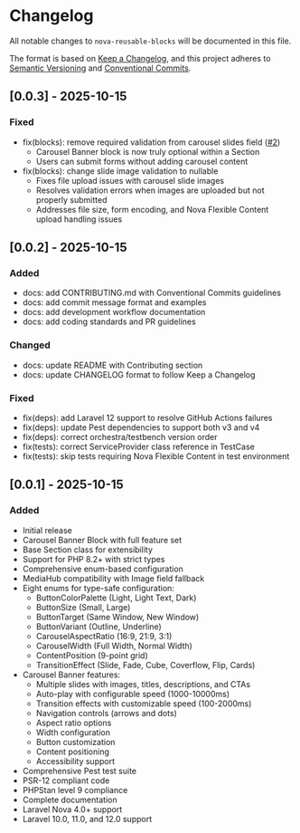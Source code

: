 # Changelog

All notable changes to `nova-reusable-blocks` will be documented in this file.

The format is based on [Keep a Changelog](https://keepachangelog.com/en/1.0.0/),
and this project adheres to [Semantic Versioning](https://semver.org/spec/v2.0.0.html)
and [Conventional Commits](https://www.conventionalcommits.org/en/v1.0.0/).

## [0.0.3] - 2025-10-15

### Fixed

- fix(blocks): remove required validation from carousel slides field ([#2](https://github.com/iamgerwin/nova-reusable-blocks/issues/2))
  - Carousel Banner block is now truly optional within a Section
  - Users can submit forms without adding carousel content
- fix(blocks): change slide image validation to nullable
  - Fixes file upload issues with carousel slide images
  - Resolves validation errors when images are uploaded but not properly submitted
  - Addresses file size, form encoding, and Nova Flexible Content upload handling issues

## [0.0.2] - 2025-10-15

### Added

- docs: add CONTRIBUTING.md with Conventional Commits guidelines
- docs: add commit message format and examples
- docs: add development workflow documentation
- docs: add coding standards and PR guidelines

### Changed

- docs: update README with Contributing section
- docs: update CHANGELOG format to follow Keep a Changelog

### Fixed

- fix(deps): add Laravel 12 support to resolve GitHub Actions failures
- fix(deps): update Pest dependencies to support both v3 and v4
- fix(deps): correct orchestra/testbench version order
- fix(tests): correct ServiceProvider class reference in TestCase
- fix(tests): skip tests requiring Nova Flexible Content in test environment

## [0.0.1] - 2025-10-15

### Added

- Initial release
- Carousel Banner Block with full feature set
- Base Section class for extensibility
- Support for PHP 8.2+ with strict types
- Comprehensive enum-based configuration
- MediaHub compatibility with Image field fallback
- Eight enums for type-safe configuration:
  - ButtonColorPalette (Light, Light Text, Dark)
  - ButtonSize (Small, Large)
  - ButtonTarget (Same Window, New Window)
  - ButtonVariant (Outline, Underline)
  - CarouselAspectRatio (16:9, 21:9, 3:1)
  - CarouselWidth (Full Width, Normal Width)
  - ContentPosition (9-point grid)
  - TransitionEffect (Slide, Fade, Cube, Coverflow, Flip, Cards)
- Carousel Banner features:
  - Multiple slides with images, titles, descriptions, and CTAs
  - Auto-play with configurable speed (1000-10000ms)
  - Transition effects with customizable speed (100-2000ms)
  - Navigation controls (arrows and dots)
  - Aspect ratio options
  - Width configuration
  - Button customization
  - Content positioning
  - Accessibility support
- Comprehensive Pest test suite
- PSR-12 compliant code
- PHPStan level 9 compliance
- Complete documentation
- Laravel Nova 4.0+ support
- Laravel 10.0, 11.0, and 12.0 support
